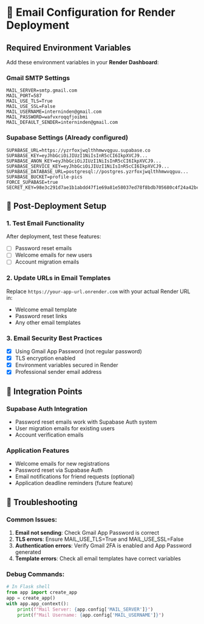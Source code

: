# 📧 Email Configuration for Render Deployment

## Required Environment Variables

Add these environment variables in your **Render Dashboard**:

### Gmail SMTP Settings
```
MAIL_SERVER=smtp.gmail.com
MAIL_PORT=587
MAIL_USE_TLS=True
MAIL_USE_SSL=False
MAIL_USERNAME=interninden@gmail.com
MAIL_PASSWORD=wafvxroqqfjoibmi
MAIL_DEFAULT_SENDER=interninden@gmail.com
```

### Supabase Settings (Already configured)
```
SUPABASE_URL=https://yzrfoxjwqlthhmwvqguu.supabase.co
SUPABASE_KEY=eyJhbGciOiJIUzI1NiIsInR5cCI6IkpXVCJ9...
SUPABASE_ANON_KEY=eyJhbGciOiJIUzI1NiIsInR5cCI6IkpXVCJ9...
SUPABASE_SERVICE_KEY=eyJhbGciOiJIUzI1NiIsInR5cCI6IkpXVCJ9...
SUPABASE_DATABASE_URL=postgresql://postgres.yzrfoxjwqlthhmwvqguu...
SUPABASE_BUCKET=profile-pics
FORCE_SUPABASE=true
SECRET_KEY=98e3c291d7ae1b1abdd47f1e69a81e58037ed78f8bdb705680c4f24a42bcb147
```

## 🔧 Post-Deployment Setup

### 1. Test Email Functionality
After deployment, test these features:
- [ ] Password reset emails
- [ ] Welcome emails for new users
- [ ] Account migration emails

### 2. Update URLs in Email Templates
Replace `https://your-app-url.onrender.com` with your actual Render URL in:
- Welcome email template
- Password reset links
- Any other email templates

### 3. Email Security Best Practices
- [x] Using Gmail App Password (not regular password)
- [x] TLS encryption enabled
- [x] Environment variables secured in Render
- [x] Professional sender email address

## 📱 Integration Points

### Supabase Auth Integration
- Password reset emails work with Supabase Auth system
- User migration emails for existing users
- Account verification emails

### Application Features
- Welcome emails for new registrations
- Password reset via Supabase Auth
- Email notifications for friend requests (optional)
- Application deadline reminders (future feature)

## 🚨 Troubleshooting

### Common Issues:
1. **Email not sending**: Check Gmail App Password is correct
2. **TLS errors**: Ensure MAIL_USE_TLS=True and MAIL_USE_SSL=False
3. **Authentication errors**: Verify Gmail 2FA is enabled and App Password generated
4. **Template errors**: Check all email templates have correct variables

### Debug Commands:
```python
# In Flask shell
from app import create_app
app = create_app()
with app.app_context():
    print(f"Mail Server: {app.config['MAIL_SERVER']}")
    print(f"Mail Username: {app.config['MAIL_USERNAME']}")
```
